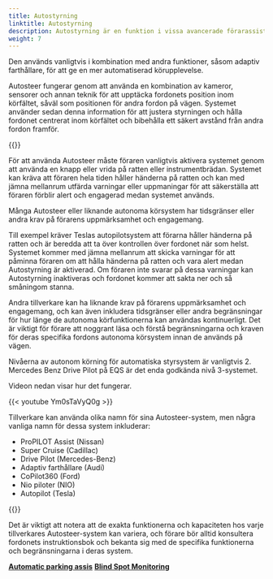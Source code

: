 ```yaml
---
title: Autostyrning
linktitle: Autostyrning
description: Autostyrning är en funktion i vissa avancerade förarassistanssystem som gör att ett fordon automatiskt kan styra sig själv inom ett körfält på en motorväg eller motorväg.
weight: 7
---
```

<!-- markdownlint-disable MD033 -->
Den används vanligtvis i kombination med andra funktioner, såsom adaptiv farthållare, för att ge en mer automatiserad körupplevelse.

Autosteer fungerar genom att använda en kombination av kameror, sensorer och annan teknik för att upptäcka fordonets position inom körfältet, såväl som positionen för andra fordon på vägen. Systemet använder sedan denna information för att justera styrningen och hålla fordonet centrerat inom körfältet och bibehålla ett säkert avstånd från andra fordon framför.

{{<evkxdisplayaddarticle />}}

För att använda Autosteer måste föraren vanligtvis aktivera systemet genom att använda en knapp eller vrida på ratten eller instrumentbrädan. Systemet kan kräva att föraren hela tiden håller händerna på ratten och kan med jämna mellanrum utfärda varningar eller uppmaningar för att säkerställa att föraren förblir alert och engagerad medan systemet används.

Många Autosteer eller liknande autonoma körsystem har tidsgränser eller andra krav på förarens uppmärksamhet och engagemang.

Till exempel kräver Teslas autopilotsystem att förarna håller händerna på ratten och är beredda att ta över kontrollen över fordonet när som helst. Systemet kommer med jämna mellanrum att skicka varningar för att påminna föraren om att hålla händerna på ratten och vara alert medan Autostyrning är aktiverad. Om föraren inte svarar på dessa varningar kan Autostyrning inaktiveras och fordonet kommer att sakta ner och så småningom stanna.

Andra tillverkare kan ha liknande krav på förarens uppmärksamhet och engagemang, och kan även inkludera tidsgränser eller andra begränsningar för hur länge de autonoma körfunktionerna kan användas kontinuerligt. Det är viktigt för förare att noggrant läsa och förstå begränsningarna och kraven för deras specifika fordons autonoma körsystem innan de används på vägen.

Nivåerna av autonom körning för automatiska styrsystem är vanligtvis 2. Mercedes Benz Drive Pilot på EQS är det enda godkända nivå 3-systemet.

Videon nedan visar hur det fungerar.

{{< youtube Ym0sTaVyQ0g >}}

Tillverkare kan använda olika namn för sina Autosteer-system, men några vanliga namn för dessa system inkluderar:

- ProPILOT Assist (Nissan)
- Super Cruise (Cadillac)
- Drive Pilot (Mercedes-Benz)
- Adaptiv farthållare (Audi)
- CoPilot360 (Ford)
- Nio piloter (NIO)
- Autopilot (Tesla)

{{<evkxdisplayaddarticle />}}

Det är viktigt att notera att de exakta funktionerna och kapaciteten hos varje tillverkares Autosteer-system kan variera, och förare bör alltid konsultera fordonets instruktionsbok och bekanta sig med de specifika funktionerna och begränsningarna i deras system.

<div class="mt-3 mb-3">
    <a href="../automaticemergencysteering/" class="text-decoration-none text-black"><strong><i class="bi-arrow-left"></i> Automatic parking assis</strong></a>
    <a href="../blindspotmonitoring/" class="text-decoration-none text-black float-end"><strong>Blind Spot Monitoring <i class="bi-arrow-right"></i></strong></a>
</div>
